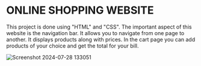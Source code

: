 # ONLINE SHOPPING WEBSITE

This project is done using "HTML" and "CSS". The important aspect of this website is the navigation bar. It allows you to navigate from one page to another. It displays products along with prices. In the cart page you can add products of your choice and get the total for your bill. 



![Screenshot 2024-07-28 133051](https://github.com/user-attachments/assets/c30f8ec8-a512-4e74-851e-fcfe43b6e6b6)



